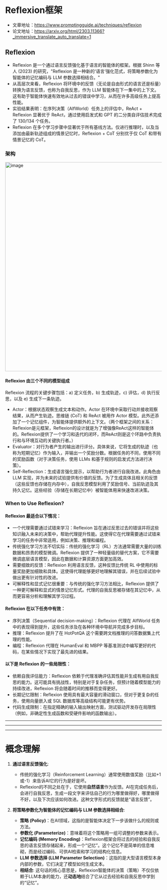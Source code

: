 # Reflexion框架
- 文章地址：https://www.promptingguide.ai/techniques/reflexion
- 论文地址：https://arxiv.org/html/2303.11366?_immersive_translate_auto_translate=1

## Reflexion
- Reflexion 是一个通过语言反馈强化基于语言的智能体的框架。根据 Shinn 等人 (2023) 的研究，"Reflexion 是一种新的‘语言’强化范式，将策略参数化为智能体的记忆编码与 LLM 参数选择相结合。"
- 从高层次来看，Reflexion 将环境中的反馈（无论是自由形式的语言还是标量）转换为语言反馈，也称为自我反思，作为 LLM 智能体在下一集中的上下文。这有助于智能体快速有效地从过去的错误中学习，从而在许多高级任务上提高性能。
- 实验结果表明：在序列决策（AlfWorld）任务上的评估中，ReAct + Reflexion 显著优于 ReAct，通过使用启发式和 GPT 的二分类自评估技术完成了 130/134 个任务。
- Reflexion 在多个学习步骤中显著优于所有基线方法。仅进行推理时，以及当添加由最新轨迹组成的情景记忆时，Reflexion + CoT 分别优于仅 CoT 和带有情景记忆的 CoT。

### 架构

<img width="939" height="673" alt="image" src="https://github.com/user-attachments/assets/952aa550-0f61-44ed-aaa9-e9f56e1e35eb" />

#### Reflexion 由三个不同的模型组成
Reflexion 流程的关键步骤包括：a) 定义任务，b) 生成轨迹，c) 评估，d) 执行反思，以及 e) 生成下一条轨迹。

- Actor：根据状态观察生成文本和动作。Actor 在环境中采取行动并接收观察结果，从而产生轨迹。思维链 (CoT) 和 ReAct 被用作 Actor 模型。此外还添加了一个记忆组件，为智能体提供额外的上下文。（两个框架之间的关系：Reflexion是元框架，Reflexion的设计就是为了增强像ReAct这样的智能体的。Reflexion提供了一个学习和迭代的闭环，而ReAct则是这个环路中负责执行和与环境互动的关键执行者。）
- Evaluator：对行为者产生的输出进行评分。具体来说，它将生成的轨迹（也称为短期记忆）作为输入，并输出一个奖励分数。根据任务的不同，使用不同的奖励函数（对于决策任务，使用 LLMs 和基于规则的启发式方法进行决策）。
- Self-Reflection：生成语言强化提示，以帮助行为者进行自我改进。此角色由 LLM 实现，并为未来的试验提供有价值的反馈。为了生成具体且相关的反馈（这些反馈也存储在内存中），自我反思模型利用了奖励信号、当前轨迹及其持久记忆。这些经验（存储在长期记忆中）被智能体用来快速改进决策。

### When to Use Reflexion?
#### Reflexion 最适合以下情况：
- 一个代理需要通过试错来学习：Reflexion 旨在通过反思过去的错误并将这些知识融入未来的决策中，帮助代理提升性能。这使得它在代理需要通过试错来学习的任务中非常适用，例如决策、推理和编程。
- 传统强化学习方法不切实际：传统的强化学习（RL）方法通常需要大量的训练数据和昂贵的模型微调。Reflexion 提供了一种轻量级的替代方案，它不需要微调底层语言模型，因此在数据和计算资源方面更加高效。
- 需要细致的反馈：Reflexion 利用语言反馈，这种反馈比传统 RL 中使用的标量奖励更加细致和具体。这使得代理能够更好地理解其错误，并在后续试验中做出更有针对性的改进。
- 可解释性和显式记忆很重要：与传统的强化学习方法相比，Reflexion 提供了一种更可解释和显式的情景记忆形式。代理的自我反思被存储在其记忆中，从而更容易分析和理解其学习过程。

#### Reflexion 在以下任务中有效：
- 序列决策（Sequential decision-making）：Reflexion 代理在 AlfWorld 任务中的表现得到提升，这些任务涉及在各种环境中导航并完成多步目标。
- 推理：Reflexion 提升了在 HotPotQA 这个需要跨文档推理的问答数据集上代理的性能。
- 编程：Reflexion 代理在 HumanEval 和 MBPP 等基准测试中编写更好的代码，在某些情况下实现了最先进的结果。

#### 以下是 Reflexion 的一些局限性：
- 依赖自我评估能力：Reflexion 依赖于代理准确评估其性能并生成有用自我反思的能力。这可能具有挑战性，特别是对于复杂任务，但预计随着模型能力的持续改进，Reflexion 将会随着时间的推移而变得更好。
- 长期记忆限制：Reflexion 使用具有最大容量的滑动窗口，但对于更复杂的任务，使用向量嵌入或 SQL 数据库等高级结构可能更有优势。
- 代码生成限制：在指定精确的输入输出映射方面，测试驱动开发存在局限性（例如，非确定性生成函数和受硬件影响的函数输出）。

---
---
---

# 概念理解
1.  **通过语言反馈强化**:
    *   传统的强化学习（Reinforcement Learning）通常使用数值奖励（比如+1或-1）来告诉AI它的行为是好是坏。
    *   Reflexion的不同之处在于，它使用**自然语言**作为反馈。AI在完成任务后，会进行自我反思，生成一段文字来评估自己的行为哪里做得好，哪里做得不好，以及下次应该如何改进。这种文字形式的反馈就是“语言反馈”。

2.  **将策略参数化为智能体的记忆编码与 LLM 参数选择相结合**:
    *   **策略 (Policy)**：在AI领域，这指的是智能体决定下一步该做什么的规则或方法。
    *   **参数化 (Parameterize)**：意味着将这个策略用一组可调整的参数来表示。
    *   **记忆编码 (Memory Encoding)**：Reflexion框架会将过去的经验和自我反思的语言反馈存储起来，形成一个“记忆”。这个记忆不是简单的信息堆砌，而是经过编码、可供AI检索和学习的结构化信息。
    *   **LLM 参数选择 (LLM Parameter Selection)**：这指的是大型语言模型本身内部的参数，它们决定了模型如何生成文本。
    *   **相结合**: 这句话的核心意思是，Reflexion智能体的决策（策略）不仅仅依赖于LLM本身的能力，还**动态地**结合了它从过去经验和自我反思中学到的“记忆”。

